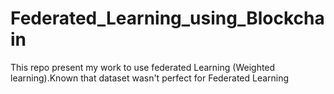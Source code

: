 # Federated_Learning_using_Blockchain
This repo present my work to use federated Learning (Weighted learning).Known that dataset wasn't perfect for Federated Learning

